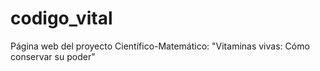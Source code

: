 # codigo_vital
Página web del proyecto Científico-Matemático: "Vitaminas vivas: Cómo conservar su poder"
